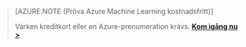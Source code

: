 >[AZURE.NOTE (Pröva Azure Machine Learning kostnadsfritt)]
>
>Varken kreditkort eller en Azure-prenumeration krävs. <a href="https://studio.azureml.net/?selectAccess=true&o=2" target="_blank">**Kom igång nu >**</a>



<!--HONumber=Jun16_HO2-->



